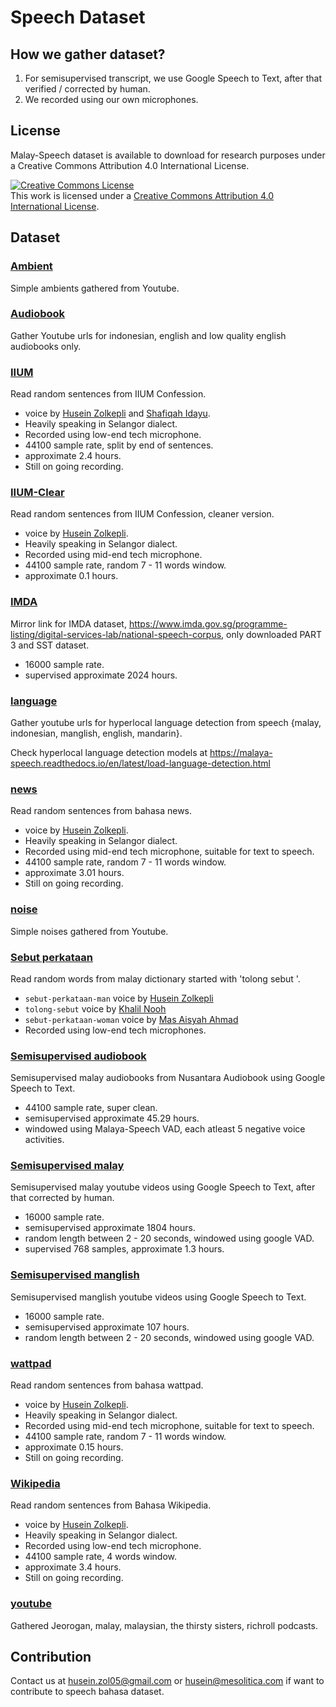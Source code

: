 # Speech Dataset

## How we gather dataset?

1. For semisupervised transcript, we use Google Speech to Text, after that verified / corrected by human.
2. We recorded using our own microphones.

## License

Malay-Speech dataset is available to download for research purposes under a Creative Commons Attribution 4.0 International License.

<a rel="license" href="http://creativecommons.org/licenses/by/4.0/"><img alt="Creative Commons License" style="border-width:0" src="https://i.creativecommons.org/l/by/4.0/88x31.png" /></a><br />This work is licensed under a <a rel="license" href="http://creativecommons.org/licenses/by/4.0/">Creative Commons Attribution 4.0 International License</a>.

## Dataset

### [Ambient](https://github.com/huseinzol05/malaya-speech/tree/master/data/ambient)

Simple ambients gathered from Youtube.

### [Audiobook](https://github.com/huseinzol05/malaya-speech/tree/master/data/audiobook)

Gather Youtube urls for indonesian, english and low quality english audiobooks only.

### [IIUM](https://github.com/huseinzol05/malaya-speech/tree/master/data/iium)

Read random sentences from IIUM Confession.

- voice by [Husein Zolkepli](https://www.linkedin.com/in/husein-zolkepli/) and [Shafiqah Idayu](https://www.facebook.com/shafiqah.ayu).
- Heavily speaking in Selangor dialect.
- Recorded using low-end tech microphone.
- 44100 sample rate, split by end of sentences.
- approximate 2.4 hours.
- Still on going recording.

### [IIUM-Clear](https://github.com/huseinzol05/malaya-speech/tree/master/data/iium-clear)

Read random sentences from IIUM Confession, cleaner version.

- voice by [Husein Zolkepli](https://www.linkedin.com/in/husein-zolkepli/).
- Heavily speaking in Selangor dialect.
- Recorded using mid-end tech microphone.
- 44100 sample rate, random 7 - 11 words window.
- approximate 0.1 hours.

### [IMDA](https://github.com/huseinzol05/malaya-speech/tree/master/data/imda)

Mirror link for IMDA dataset, https://www.imda.gov.sg/programme-listing/digital-services-lab/national-speech-corpus, only downloaded PART 3 and SST dataset.

- 16000 sample rate.
- supervised approximate 2024 hours.

### [language](https://github.com/huseinzol05/malaya-speech/tree/master/data/language)

Gather youtube urls for hyperlocal language detection from speech {malay, indonesian, manglish, english, mandarin}.

Check hyperlocal language detection models at https://malaya-speech.readthedocs.io/en/latest/load-language-detection.html

### [news](https://github.com/huseinzol05/malaya-speech/tree/master/data/news)

Read random sentences from bahasa news.

- voice by [Husein Zolkepli](https://www.linkedin.com/in/husein-zolkepli/).
- Heavily speaking in Selangor dialect.
- Recorded using mid-end tech microphone, suitable for text to speech.
- 44100 sample rate, random 7 - 11 words window.
- approximate 3.01 hours.
- Still on going recording.

### [noise](https://github.com/huseinzol05/malaya-speech/tree/master/data/noise)

Simple noises gathered from Youtube.

### [Sebut perkataan](https://github.com/huseinzol05/malaya-speech/tree/master/data/sebut-perkataan)

Read random words from malay dictionary started with 'tolong sebut <word>'.

- `sebut-perkataan-man` voice by [Husein Zolkepli](https://www.linkedin.com/in/husein-zolkepli/)
- `tolong-sebut` voice by [Khalil Nooh](https://www.linkedin.com/in/khalilnooh/)
- `sebut-perkataan-woman` voice by [Mas Aisyah Ahmad](https://www.linkedin.com/in/mas-aisyah-ahmad-b46508a9/)
- Recorded using low-end tech microphones.

### [Semisupervised audiobook](https://github.com/huseinzol05/malaya-speech/tree/master/data/semisupervised-audiobook)

Semisupervised malay audiobooks from Nusantara Audiobook using Google Speech to Text.

- 44100 sample rate, super clean.
- semisupervised approximate 45.29 hours.
- windowed using Malaya-Speech VAD, each atleast 5 negative voice activities.

### [Semisupervised malay](https://github.com/huseinzol05/malaya-speech/tree/master/data/semisupervised-malay)

Semisupervised malay youtube videos using Google Speech to Text, after that corrected by human.

- 16000 sample rate.
- semisupervised approximate 1804 hours.
- random length between 2 - 20 seconds, windowed using google VAD.
- supervised 768 samples, approximate 1.3 hours.

### [Semisupervised manglish](https://github.com/huseinzol05/malaya-speech/tree/master/data/semisupervised-manglish)

Semisupervised manglish youtube videos using Google Speech to Text.

- 16000 sample rate.
- semisupervised approximate 107 hours.
- random length between 2 - 20 seconds, windowed using google VAD.

### [wattpad](https://github.com/huseinzol05/malaya-speech/tree/master/data/wattpad)

Read random sentences from bahasa wattpad.

- voice by [Husein Zolkepli](https://www.linkedin.com/in/husein-zolkepli/).
- Heavily speaking in Selangor dialect.
- Recorded using mid-end tech microphone, suitable for text to speech.
- 44100 sample rate, random 7 - 11 words window.
- approximate 0.15 hours.
- Still on going recording.

### [Wikipedia](https://github.com/huseinzol05/malaya-speech/tree/master/data/wikipedia)

Read random sentences from Bahasa Wikipedia.

- voice by [Husein Zolkepli](https://www.linkedin.com/in/husein-zolkepli/).
- Heavily speaking in Selangor dialect.
- Recorded using low-end tech microphone.
- 44100 sample rate, 4 words window.
- approximate 3.4 hours.
- Still on going recording.

### [youtube](https://github.com/huseinzol05/malaya-speech/tree/master/data/youtube)

Gathered Jeorogan, malay, malaysian, the thirsty sisters, richroll podcasts.

## Contribution

Contact us at husein.zol05@gmail.com or husein@mesolitica.com if want to contribute to speech bahasa dataset.